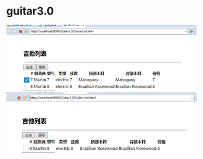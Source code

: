 # guitar3.0
<img src="https://github.com/jasonhong1994/guitar3.0/blob/master/%E6%88%AA%E5%9B%BE/%E5%88%A0%E9%99%A41.png">
<img src="https://github.com/jasonhong1994/guitar3.0/blob/master/%E6%88%AA%E5%9B%BE/%E5%88%A0%E9%99%A42.png">
<img src="">
<img src="">
